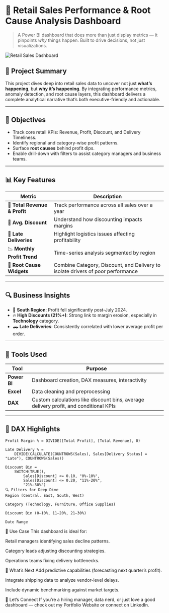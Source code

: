# 🧠 Retail Sales Performance & Root Cause Analysis Dashboard

> A Power BI dashboard that does more than just display metrics — it pinpoints *why* things happen. Built to drive decisions, not just visualizations.

![Retail Sales Dashboard](./main/dashboard_preview.png)

## 📌 Project Summary

This project dives deep into retail sales data to uncover not just **what’s happening**, but **why it’s happening**. By integrating performance metrics, anomaly detection, and root cause layers, this dashboard delivers a complete analytical narrative that’s both executive-friendly and actionable.

---

## 🎯 Objectives

- Track core retail KPIs: Revenue, Profit, Discount, and Delivery Timeliness.
- Identify regional and category-wise profit patterns.
- Surface **root causes** behind profit dips.
- Enable drill-down with filters to assist category managers and business teams.

---

## 📊 Key Features

| Metric | Description |
|--------|-------------|
| 🧾 **Total Revenue & Profit** | Track performance across all sales over a year |
| 💸 **Avg. Discount** | Understand how discounting impacts margins |
| 🚚 **Late Deliveries** | Highlight logistics issues affecting profitability |
| 📉 **Monthly Profit Trend** | Time-series analysis segmented by region |
| 🧩 **Root Cause Widgets** | Combine Category, Discount, and Delivery to isolate drivers of poor performance |

---

## 🔍 Business Insights

- 🔻 **South Region**: Profit fell significantly post-July 2024.
- 🔥 **High Discounts (21%+)**: Strong link to margin erosion, especially in **Technology** category.
- 🛻 **Late Deliveries**: Consistently correlated with lower average profit per order.

---

## 🧰 Tools Used

| Tool | Purpose |
|------|---------|
| **Power BI** | Dashboard creation, DAX measures, interactivity |
| **Excel** | Data cleaning and preprocessing |
| **DAX** | Custom calculations like discount bins, average delivery profit, and conditional KPIs |

---

## 🧮 DAX Highlights

```dax
Profit Margin % = DIVIDE([Total Profit], [Total Revenue], 0)

Late Delivery % = 
    DIVIDE(CALCULATE(COUNTROWS(Sales), Sales[Delivery Status] = "Late"), COUNTROWS(Sales))

Discount Bin = 
    SWITCH(TRUE(),
        Sales[Discount] <= 0.10, "0%-10%",
        Sales[Discount] <= 0.20, "11%-20%",
        "21%-30%")
🔍 Filters for Deep Dive
Region (Central, East, South, West)

Category (Technology, Furniture, Office Supplies)

Discount Bin (0–10%, 11–20%, 21–30%)

Date Range
```
📌 Use Case
This dashboard is ideal for:

Retail managers identifying sales decline patterns.

Category leads adjusting discounting strategies.

Operations teams fixing delivery bottlenecks.

🚀 What’s Next
Add predictive capabilities (forecasting next quarter’s profit).

Integrate shipping data to analyze vendor-level delays.

Include dynamic benchmarking against market targets.


🤝 Let’s Connect
If you’re a hiring manager, data nerd, or just love a good dashboard — check out my Portfolio Website or connect on LinkedIn.

